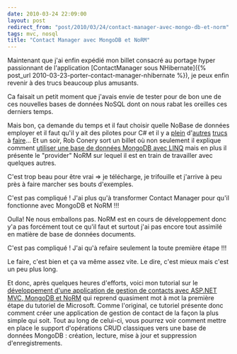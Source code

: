 ```yaml
---
date: 2010-03-24 22:09:00
layout: post
redirect_from: "post/2010/03/24/contact-manager-avec-mongo-db-et-norm"
tags: mvc, nosql
title: "Contact Manager avec MongoDB et NoRM"
---
```


Maintenant que j'ai enfin expédié mon billet consacré au portage hyper
passionnant de l'application [ContactManager sous NHibernate]({% post_url 2010-03-23-porter-contact-manager-nhibernate %}), je peux enfin revenir à des
trucs beaucoup plus amusants.

Ca faisait un petit moment que j'avais envie de tester pour de bon une de
ces nouvelles bases de données NoSQL dont on nous rabat les oreilles ces
derniers temps.

Mais bon, ça demande du temps et il faut choisir quelle NoBase de données
employer et il faut qu'il y ait des pilotes pour C# et il y a [plein](http://www.asp.net/mvc/application-development/)
d'[autres](http://www.subsonicproject.com/) [trucs](http://hginit.com/) à [faire](http://msdn.microsoft.com/fr-fr/library/bb397926.aspx)... Et un soir, Rob Conery sort un billet où non seulement il
explique comment [utiliser une base de données MongoDB avec LINQ](http://blog.wekeroad.com/2010/03/04/using-mongo-with-linq) mais en plus il
présente le "provider" NoRM sur lequel il est en train de travailler avec
quelques autres.

C'est trop beau pour être vrai => je télécharge, je trifouille et
j'arrive à peu près à faire marcher ses bouts d'exemples.

C'est pas compliqué ! J'ai plus qu'à transformer Contact Manager pour
qu'il fonctionne avec MongoDB et NoRM !!!

Oulla! Ne nous emballons pas. NoRM est en cours de développement donc y'a
pas forcément tout ce qu'il faut et surtout j'ai pas encore tout assimilé en
matière de base de données documents.

C'est pas compliqué ! J'ai qu'à refaire seulement la toute première
étape !!!

Le faire, c'est bien et ça va même assez vite. Le dire, c'est mieux mais
c'est un peu plus long.

Et donc, après quelques heures d'efforts, voici mon tutorial sur le [développement d'une application de gestion de contacts avec
ASP.NET MVC, MongoDB et NoRM](http://blog2/pagesd.info/) qui reprend quasiment mot à mot la première
étape du tutoriel de Microsoft. Comme l'original, ce tutoriel présente donc
comment créer une application de gestion de contact de la façon la plus simple
qui soit. Tout au long de celui-ci, vous pourrez voir comment mettre en place
le support d'opérations CRUD classiques vers une base de données MongoDB :
création, lecture, mise à jour et suppression d'enregistrements.
